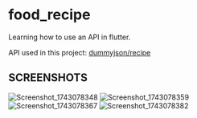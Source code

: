 # food_recipe

Learning how to use an API in flutter.

API used in  this project: [dummyjson/recipe](https://dummyjson.com/recipes)

## SCREENSHOTS

![Screenshot_1743078348](https://github.com/user-attachments/assets/56cf53d4-56eb-456c-8d27-03aa23d0d67a)
![Screenshot_1743078359](https://github.com/user-attachments/assets/7f6c1942-cef9-47e0-8971-4f125975b5fd)
![Screenshot_1743078367](https://github.com/user-attachments/assets/027e157f-e472-4def-bf87-cad937bdf368)
![Screenshot_1743078382](https://github.com/user-attachments/assets/7985a4da-4596-4d05-a326-c9877e469d2c)


